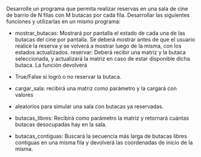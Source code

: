 Desarrolle un programa que permita realizar reservas en una sala de cine de barrio
de N filas con M butacas por cada fila. Desarrollar las siguientes funciones y
utilizarlas en un mismo programa:

- mostrar_butacas: Mostrará por pantalla el estado de cada una de las butacas
del cine por pantalla. Se deberá mostrar antes de que el usuario realice la reserva
y se volverá a mostrar luego de la misma, con los estados actualizados.
reservar: Deberá recibir una matriz y la butaca seleccionada, y actualizará la
matriz en caso de estar disponible dicha butaca. La función devolverá

- True/False si logró o no reservar la butaca.

- cargar_sala: recibirá una matriz como parámetro y Ia cargará con valores

- aleatorios para simular una sala con butacas ya reservadas.

- butacas_libres: Recibirá como parámetro la matriz y retornará cuántas butacas desocupadas hay en la sala.

- butacas_contiguas: Buscará la secuencia más larga de butacas libres contiguas en una misma fila y devolverá las coordenadas de inicio de la misma.